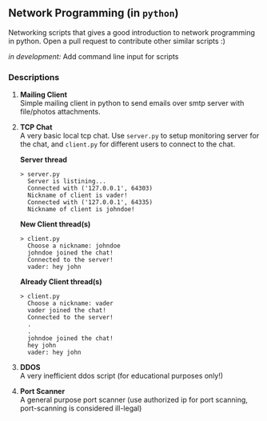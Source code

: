 ## Network Programming (in `python`)

Networking scripts that gives a good introduction to network programming in python. Open a pull request to contribute other similar scripts :)

*in development:* Add command line input for scripts

### Descriptions

1. **Mailing Client** <br>
Simple mailing client in python to send emails over smtp server with file/photos attachments.

2. **TCP Chat** <br>
A very basic local tcp chat. Use `server.py` to setup monitoring server for the chat, and `client.py` for different users to connect to the chat.<br>
    
    **Server thread**
    ```
    > server.py
      Server is listining...
      Connected with ('127.0.0.1', 64303)
      Nickname of client is vader!
      Connected with ('127.0.0.1', 64335)
      Nickname of client is johndoe!
    ```
    **New Client thread(s)**
    ```
    > client.py
      Choose a nickname: johndoe
      johndoe joined the chat!
      Connected to the server!
      vader: hey john 
    ```
   **Already Client thread(s)**
    ```
    > client.py
      Choose a nickname: vader
      vader joined the chat!
      Connected to the server!
      .
      .
      johndoe joined the chat!
      hey john
      vader: hey john
    ```

3. **DDOS** <br>
A very inefficient ddos script (for educational purposes only!)

4. **Port Scanner** <br>
A general purpose port scanner (use authorized ip for port scanning, port-scanning is considered ill-legal)